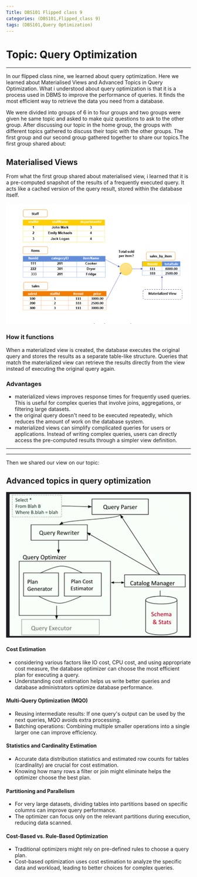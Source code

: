 ```yaml
---
Title: DBS101 Flipped class 9
categories: (DBS101,Flipped_class 9)
tags: (DBS101,Query Optimization)
---
```

# Topic: Query Optimization 
----

In our flipped class nine, we learned about query optimization. Here we learned about Materialised Views and Advanced Topics in Query Optimization. What i understood about query optimization is that it is a process used in DBMS to improve the performance of queries. It finds the most efficient way to retrieve the data you need from a database.


We were divided into groups of 6 in to four groups and two groups were given he same topic and asked to make quiz questions to ask to the other group. After discussing our topic in the home group, the groups with different topics gathered to discuss their topic with the other groups. The first group and our second group gathered together to share our topics.The first group shared about:

## Materialised Views 

From what the first group shared about materialised view, i learned that it is a pre-computed snapshot of the results of a frequently executed query. It acts like a cached version of the query result, stored within the database itself.

![materialised](/assets/img/materialisedview.png)

### How it functions 
When a materialized view is created, the database executes the original query and stores the results as a separate table-like structure.
Queries that match the materialized view can retrieve the results directly from the view instead of executing the original query again.

### Advantages
- materialized views improves response times for frequently used queries. This is useful for complex queries that involve joins, aggregations, or filtering large datasets.
- the original query doesn't need to be executed repeatedly, which reduces the amount of work on the database system.
- materialized views can simplify complicated queries for users or applications. Instead of writing complex queries, users can directly access the pre-computed results through a simpler view definition.

---
---

Then we shared our view on our topic:

## Advanced topics in query optimization

![queryopti](/assets/img/queryopti.png)

#### Cost Estimation
- considering various factors like IO cost, CPU cost, and using appropriate cost measure, the database optimizer can choose the most efficient plan for executing a query.
- Understanding cost estimation helps us write better queries and database administrators optimize database performance. 

#### Multi-Query Optimization (MQO)
- Reusing intermediate results: If one query's output can be used by the next queries, MQO avoids extra processing.
- Batching operations: Combining multiple smaller operations into a single larger one can improve efficiency.

#### Statistics and Cardinality Estimation
- Accurate data distribution statistics and estimated row counts for tables (cardinality) are crucial for cost estimation.
- Knowing how many rows a filter or join might eliminate helps the optimizer choose the best plan.

#### Partitioning and Parallelism
- For very large datasets, dividing tables into partitions based on specific columns can improve query performance.
- The optimizer can focus only on the relevant partitions during execution, reducing data scanned.

#### Cost-Based vs. Rule-Based Optimization

- Traditional optimizers might rely on pre-defined rules to choose a query plan.
- Cost-based optimization uses cost estimation to analyze the specific data and workload, leading to better choices for complex queries.




